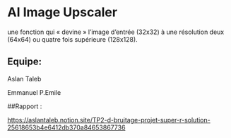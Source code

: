 # AI Image Upscaler

une fonction qui « devine » l’image d’entrée (32x32) à une
résolution deux (64x64) ou quatre fois supérieure (128x128).

## Equipe:
Aslan Taleb

Emmanuel P.Emile

##Rapport : 

https://aslantaleb.notion.site/TP2-d-bruitage-projet-super-r-solution-25618653b4e6412db370a84653867736
